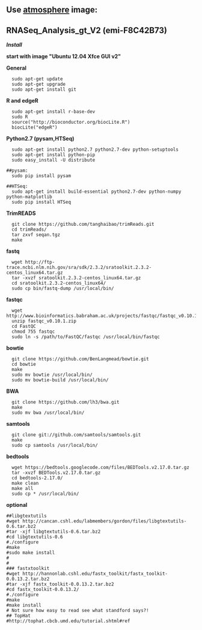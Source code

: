 Use <a href="https://atmo.iplantcollaborative.org/" title="atmosphere"> atmosphere</a> image:
---------------------------------------------------------------------------------------------
RNASeq_Analysis_gt_V2 (emi-F8C42B73)
-----------------------------------------------

**_Install_**


**start with image "Ubuntu 12.04 Xfce GUI v2"**

**General**

```shell
  sudo apt-get update
  sudo apt-get upgrade
  sudo apt-get install git
```

**R and edgeR**

```shell
  sudo apt-get install r-base-dev
  sudo R
  source("http://bioconductor.org/biocLite.R")
  biocLite("edgeR")
```

**Python2.7 (pysam,HTSeq)**

```shell
  sudo apt-get install python2.7 python2.7-dev python-setuptools
  sudo apt-get install python-pip
  sudo easy_install -U distribute

##pysam:
  sudo pip install pysam

##HTSeq:
  sudo apt-get install build-essential python2.7-dev python-numpy python-matplotlib
  sudo pip install HTSeq
```

**TrimREADS**

```shell
  git clone https://github.com/tanghaibao/trimReads.git
  cd trimReads/
  tar zxvf seqan.tgz
  make
```

**fastq**

```shell
  wget http://ftp-trace.ncbi.nlm.nih.gov/sra/sdk/2.3.2/sratoolkit.2.3.2-centos_linux64.tar.gz
  tar -xvzf sratoolkit.2.3.2-centos_linux64.tar.gz
  cd sratoolkit.2.3.2-centos_linux64/
  sudo cp bin/fastq-dump /usr/local/bin/
```

**fastqc**

```shell
  wget http://www.bioinformatics.babraham.ac.uk/projects/fastqc/fastqc_v0.10.1.zip
  unzip fastqc_v0.10.1.zip
  cd FastQC
  chmod 755 fastqc
  sudo ln -s /path/to/FastQC/fastqc /usr/local/bin/fastqc
```

**bowtie**

```shell
  git clone https://github.com/BenLangmead/bowtie.git
  cd bowtie
  make
  sudo mv bowtie /usr/local/bin/
  sudo mv bowtie-build /usr/local/bin/
```
**BWA**

```shell
  git clone https://github.com/lh3/bwa.git
  make
  sudo mv bwa /usr/local/bin/
```

**samtools**

```shell
  git clone git://github.com/samtools/samtools.git  
  make
  sudo cp samtools /usr/local/bin/
```

**bedtools**

```shell
  wget https://bedtools.googlecode.com/files/BEDTools.v2.17.0.tar.gz
  tar -xvzf BEDTools.v2.17.0.tar.gz
  cd bedtools-2.17.0/
  make clean
  make all
  sudo cp * /usr/local/bin/
```

**optional**

```shell
##libgtextutils
#wget http://cancan.cshl.edu/labmembers/gordon/files/libgtextutils-0.6.tar.bz2
#tar -xjf libgtextutils-0.6.tar.bz2
#cd libgtextutils-0.6
#./configure
#make
#sudo make install
#
#
### fastxtoolkit
#wget http://hannonlab.cshl.edu/fastx_toolkit/fastx_toolkit-0.0.13.2.tar.bz2
#tar -xjf fastx_toolkit-0.0.13.2.tar.bz2
#cd fastx_toolkit-0.0.13.2/
#./configure
#make
#make install
# Not sure how easy to read see what standford says?!
## TopHat
#http://tophat.cbcb.umd.edu/tutorial.shtml#ref
```

